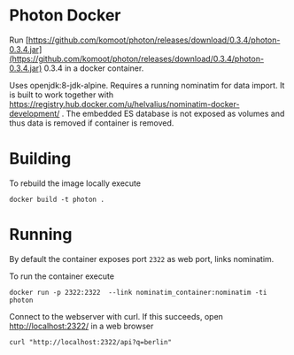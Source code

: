 # Photon Docker

Run [https://github.com/komoot/photon/releases/download/0.3.4/photon-0.3.4.jar](https://github.com/komoot/photon/releases/download/0.3.4/photon-0.3.4.jar) 0.3.4 in a docker container.

Uses openjdk:8-jdk-alpine. Requires a running nominatim for data import. It is built to work together with https://registry.hub.docker.com/u/helvalius/nominatim-docker-development/ . The embedded ES database is not exposed as volumes and thus data is removed if container is removed.


# Building

To rebuild the image locally execute

```
docker build -t photon .
```

# Running

By default the container exposes port `2322` as web port, links nominatim.

 To run the container execute

```
docker run -p 2322:2322  --link nominatim_container:nominatim -ti photon

```

Connect to the  webserver with curl. If this succeeds, open [http://localhost:2322/](http:/localhost:2322) in a web browser

```
curl "http://localhost:2322/api?q=berlin"
```
